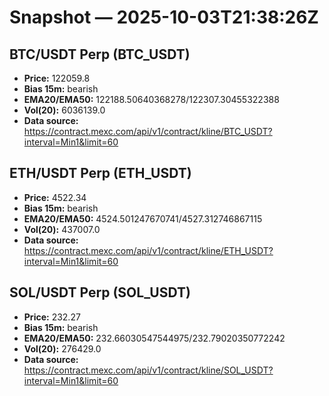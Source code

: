 # Snapshot — 2025-10-03T21:38:26Z

## BTC/USDT Perp (BTC_USDT)
- **Price:** 122059.8
- **Bias 15m:** bearish
- **EMA20/EMA50:** 122188.50640368278/122307.30455322388
- **Vol(20):** 6036139.0
- **Data source:** https://contract.mexc.com/api/v1/contract/kline/BTC_USDT?interval=Min1&limit=60

## ETH/USDT Perp (ETH_USDT)
- **Price:** 4522.34
- **Bias 15m:** bearish
- **EMA20/EMA50:** 4524.501247670741/4527.312746867115
- **Vol(20):** 437007.0
- **Data source:** https://contract.mexc.com/api/v1/contract/kline/ETH_USDT?interval=Min1&limit=60

## SOL/USDT Perp (SOL_USDT)
- **Price:** 232.27
- **Bias 15m:** bearish
- **EMA20/EMA50:** 232.66030547544975/232.79020350772242
- **Vol(20):** 276429.0
- **Data source:** https://contract.mexc.com/api/v1/contract/kline/SOL_USDT?interval=Min1&limit=60
